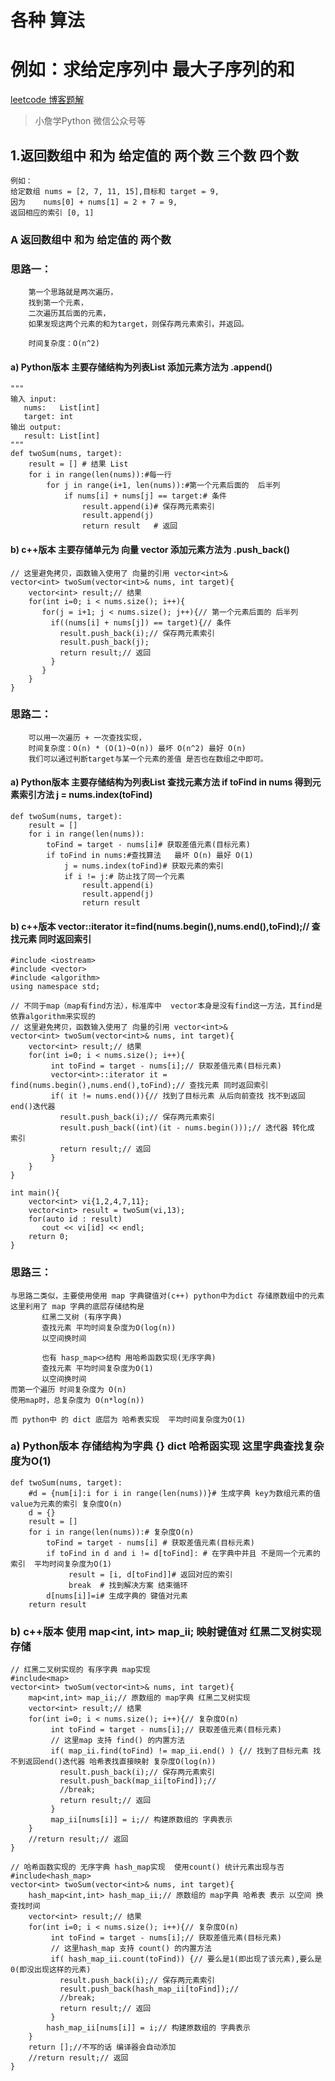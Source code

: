 # 各种 算法
# 例如：求给定序列中 最大子序列的和
[leetcode 博客题解](https://blog.csdn.net/liuxiao214/article/details/76032392)
> 小詹学Python 微信公众号等

## 1.返回数组中 和为 给定值的 两个数 三个数 四个数
    例如：
    给定数组 nums = [2, 7, 11, 15],目标和 target = 9,
    因为    nums[0] + nums[1] = 2 + 7 = 9,
    返回相应的索引 [0, 1]
### A 返回数组中 和为 给定值的 两个数
### 思路一：
        第一个思路就是两次遍历，
        找到第一个元素，
        二次遍历其后面的元素，
        如果发现这两个元素的和为target，则保存两元素索引，并返回。
        
        时间复杂度：O(n^2)
#### a) Python版本  主要存储结构为列表List  添加元素方法为 .append()
    """
    输入 input:
       nums:   List[int]
       target: int
    输出 output:
       result: List[int]
    """
    def twoSum(nums, target):
        result = [] # 结果 List
        for i in range(len(nums)):#每一行
            for j in range(i+1, len(nums)):#第一个元素后面的  后半列
                if nums[i] + nums[j] == target:# 条件
                    result.append(i)# 保存两元素索引
                    result.append(j)
                    return result   # 返回

#### b) c++版本 主要存储单元为 向量 vector<int>  添加元素方法为 .push_back()
    
    // 这里避免拷贝，函数输入使用了 向量的引用 vector<int>& 
    vector<int> twoSum(vector<int>& nums, int target){
        vector<int> result;// 结果
        for(int i=0; i < nums.size(); i++){
           for(j = i+1; j < nums.size(); j++){// 第一个元素后面的 后半列 
             if((nums[i] + nums[j]) == target){// 条件
               result.push_back(i);// 保存两元素索引
               result.push_back(j);
               return result;// 返回
             }
           }                         
        }   
    }

### 思路二：
        可以用一次遍历 + 一次查找实现，
        时间复杂度：O(n) * (O(1)~O(n)) 最坏 O(n^2) 最好 O(n)
        我们可以通过判断target与某一个元素的差值 是否也在数组之中即可。
        
####  a) Python版本 主要存储结构为列表List  查找元素方法 if toFind in nums 得到元素索引方法 j = nums.index(toFind)

    def twoSum(nums, target):
        result = []
        for i in range(len(nums)):
            toFind = target - nums[i]# 获取差值元素(目标元素)
            if toFind in nums:#查找算法   最坏 O(n) 最好 O(1)
                j = nums.index(toFind)# 获取元素的索引
                if i != j:# 防止找了同一个元素
                    result.append(i)
                    result.append(j)
                    return result

#### b) c++版本 vector<int>::iterator it=find(nums.begin(),nums.end(),toFind);// 查找元素 同时返回索引   

    #include <iostream>
    #include <vector>
    #include <algorithm>
    using namespace std;

    // 不同于map（map有find方法），标准库中  vector本身是没有find这一方法，其find是依靠algorithm来实现的
    // 这里避免拷贝，函数输入使用了 向量的引用 vector<int>& 
    vector<int> twoSum(vector<int>& nums, int target){
        vector<int> result;// 结果
        for(int i=0; i < nums.size(); i++){
             int toFind = target - nums[i];// 获取差值元素(目标元素)
             vector<int>::iterator it = find(nums.begin(),nums.end(),toFind);// 查找元素 同时返回索引
             if( it != nums.end()){// 找到了目标元素 从后向前查找 找不到返回end()迭代器
               result.push_back(i);// 保存两元素索引
               result.push_back((int)(it - nums.begin()));// 迭代器 转化成 索引
               return result;// 返回
             }
        }
    }         

    int main(){
        vector<int> vi{1,2,4,7,11};
        vector<int> result = twoSum(vi,13);
        for(auto id : result)
           cout << vi[id] << endl;
        return 0;
    }     

### 思路三：  
    与思路二类似，主要使用使用 map 字典键值对(c++) python中为dict 存储原数组中的元素
    这里利用了 map 字典的底层存储结构是 
           红黑二叉树 (有序字典)
           查找元素 平均时间复杂度为O(log(n))  
           以空间换时间
           
           也有 hasp_map<>结构 用哈希函数实现(无序字典)
           查找元素 平均时间复杂度为O(1)  
           以空间换时间
    而第一个遍历 时间复杂度为 O(n)
    使用map时，总复杂度为 O(n*log(n))
    
    而 python中 的 dict 底层为 哈希表实现  平均时间复杂度为O(1)
    
### a) Python版本   存储结构为字典 {} dict 哈希函实现  这里字典查找复杂度为O(1)

    def twoSum(nums, target):
        #d = {num[i]:i for i in range(len(nums))}# 生成字典 key为数组元素的值 value为元素的索引 复杂度O(n)
        d = {}
        result = []
        for i in range(len(nums)):# 复杂度O(n)
            toFind = target - nums[i] # 获取差值元素(目标元素)
            if toFind in d and i != d[toFind]: # 在字典中并且 不是同一个元素的索引  平均时间复杂度为O(1)
                 result = [i, d[toFind]]# 返回对应的索引
                 break  # 找到解决方案 结束循环
            d[nums[i]]=i# 生成字典的 键值对元素
        return result   

### b) c++版本 使用 map<int, int> map_ii; 映射键值对 红黑二叉树实现存储   

    // 红黑二叉树实现的 有序字典 map实现 
    #include<map>
    vector<int> twoSum(vector<int>& nums, int target){
        map<int,int> map_ii;// 原数组的 map字典 红黑二叉树实现
        vector<int> result;// 结果
        for(int i=0; i < nums.size(); i++){// 复杂度O(n)
             int toFind = target - nums[i];// 获取差值元素(目标元素)
             // 这里map 支持 find() 的内置方法
             if( map_ii.find(toFind) != map_ii.end() ) {// 找到了目标元素 找不到返回end()迭代器 哈希表找直接映射 复杂度O(log(n)) 
               result.push_back(i);// 保存两元素索引
               result.push_back(map_ii[toFind]);//
               //break;
               return result;// 返回
             }
             map_ii[nums[i]] = i;// 构建原数组的 字典表示
        }
        //return result;// 返回
    } 

    // 哈希函数实现的 无序字典 hash_map实现  使用count() 统计元素出现与否
    #include<hash_map>
    vector<int> twoSum(vector<int>& nums, int target){
        hash_map<int,int> hash_map_ii;// 原数组的 map字典 哈希表 表示 以空间 换 查找时间
        vector<int> result;// 结果
        for(int i=0; i < nums.size(); i++){// 复杂度O(n)
             int toFind = target - nums[i];// 获取差值元素(目标元素)
             // 这里hash_map 支持 count() 的内置方法
             if( hash_map_ii.count(toFind)) {// 要么是1(即出现了该元素),要么是0(即没出现这样的元素) 
               result.push_back(i);// 保存两元素索引
               result.push_back(hash_map_ii[toFind]);//
               //break;
               return result;// 返回
             }
            hash_map_ii[nums[i]] = i;// 构建原数组的 字典表示
        }
        return [];//不写的话 编译器会自动添加
        //return result;// 返回
    } 




